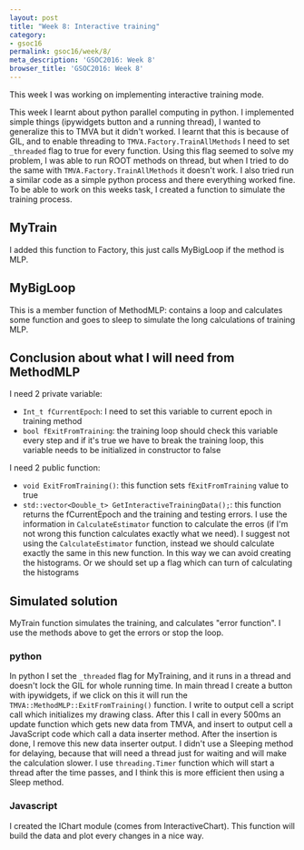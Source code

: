```yaml
---
layout: post
title: "Week 8: Interactive training"
category:
- gsoc16
permalink: gsoc16/week/8/
meta_description: 'GSOC2016: Week 8'
browser_title: 'GSOC2016: Week 8'
---
```



This week I was working on implementing interactive training mode.


This week I learnt about python parallel computing in python. I implemented simple things (ipywidgets button and a running thread),  I wanted to generalize this to TMVA but it
didn't worked. I learnt that this is because of GIL, and to enable threading to `TMVA.Factory.TrainAllMethods` I need to set `_threaded` flag to true for every function. Using
this flag seemed to solve my problem, I was able to run ROOT methods on thread, but when I tried to do the same with `TMVA.Factory.TrainAllMethods` it doesn't work. I also tried
run a similar code as a simple python process and there everything worked fine. To be able to work on this weeks task, I created a function to simulate the training process.

## MyTrain

I added this function to Factory, this just calls MyBigLoop if the method is MLP.

## MyBigLoop

This is a member function of MethodMLP: contains a loop and calculates some function and goes to sleep to simulate the long calculations of training MLP.

## Conclusion about what I will need from MethodMLP
I need 2 private variable:
* `Int_t fCurrentEpoch`: I need to set this variable to current epoch in training method
* `bool fExitFromTraining`: the training loop should check this variable every step and if it's true we have to break the training loop, this variable needs to be initialized in constructor to false

I need 2 public function:
* `void ExitFromTraining()`: this function sets `fExitFromTraining` value to true
* `std::vector<Double_t> GetInteractiveTrainingData();`: this function returns the fCurrentEpoch and the training and testing errors. I use the information in `CalculateEstimator` function to calculate
the erros (if I'm not wrong this function calculates exactly what we need). I suggest not using the `CalculateEstimator` function, instead we should calculate exactly the same in this new function. In this way we
can avoid creating the histograms. Or we should set up a flag which can turn of calculating the histograms

## Simulated solution
MyTrain function simulates the training, and calculates "error function". I use the methods above to get the errors or stop the loop.

### python
In python I set the `_threaded` flag for MyTraining, and it runs in a thread and doesn't lock the GIL for whole running time. In main thread I create a button with ipywidgets, if we click on this it will run the `TMVA::MethodMLP::ExitFromTraining()` function. I write to output cell a script call which initializes my drawing class. After this I call in every 500ms an update function which gets new data from TMVA, and insert
to output cell a JavaScript code which call a data inserter method. After the insertion is done, I remove this new data inserter output. I didn't use a Sleeping method for delaying, because that will need a thread
just for waiting and will make the calculation slower. I use `threading.Timer` function which will start a thread after the time passes, and I think this is more efficient then using a Sleep method.


### Javascript
I created the IChart module (comes from InteractiveChart). This function will build the data and plot every changes in a nice way.

